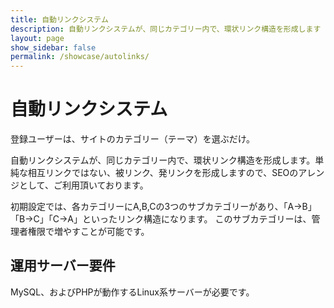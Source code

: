 ```yaml
---
title: 自動リンクシステム
description: 自動リンクシステムが、同じカテゴリー内で、環状リンク構造を形成します
layout: page
show_sidebar: false
permalink: /showcase/autolinks/
---
```


# 自動リンクシステム

登録ユーザーは、サイトのカテゴリー（テーマ）を選ぶだけ。

自動リンクシステムが、同じカテゴリー内で、環状リンク構造を形成します。単純な相互リンクではない、被リンク、発リンクを形成しますので、SEOのアレンジとして、ご利用頂いております。

初期設定では、各カテゴリーにA,B,Cの3つのサブカテゴリーがあり、「A→B」「B→C」「C→A」といったリンク構造になります。
このサブカテゴリーは、管理者権限で増やすことが可能です。

## 運用サーバー要件

MySQL、およびPHPが動作するLinux系サーバーが必要です。